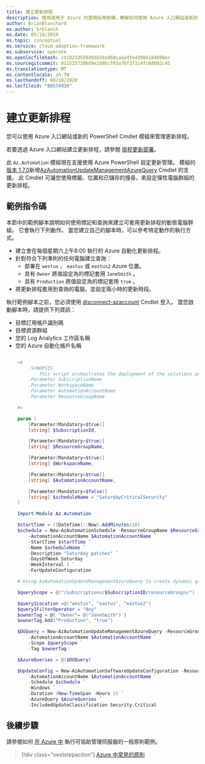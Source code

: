 ```yaml
---
title: 建立更新排程
description: 使用適用于 Azure 的雲端採用架構，瞭解如何使用 Azure 入口網站或新的 PowerShell Cmdlet 模組來管理更新排程。
author: BrianBlanchard
ms.author: brblanch
ms.date: 05/10/2019
ms.topic: conceptual
ms.service: cloud-adoption-framework
ms.subservice: operate
ms.openlocfilehash: c418233559d93b59a468caa24fe43984184898ec
ms.sourcegitcommit: 011525720bd9e2d9bcf03a76f371c4fc68092c45
ms.translationtype: MT
ms.contentlocale: zh-TW
ms.lasthandoff: 08/18/2020
ms.locfileid: "88574936"
---
```

# <a name="create-update-schedules"></a>建立更新排程

您可以使用 Azure 入口網站或新的 PowerShell Cmdlet 模組來管理更新排程。

若要透過 Azure 入口網站建立更新排程，請參閱 [排程更新部署](/azure/automation/automation-tutorial-update-management#schedule-an-update-deployment)。

此 `Az.Automation` 模組現在支援使用 Azure PowerShell 設定更新管理。 模組的[版本 1.7.0](https://www.powershellgallery.com/packages/Az/1.7.0)新增[AzAutomationUpdateManagementAzureQuery](/powershell/module/az.automation/new-azautomationupdatemanagementazurequery?view=azps-1.7.0) Cmdlet 的支援。 此 Cmdlet 可讓您使用標籤、位置和已儲存的搜尋，來設定彈性電腦群組的更新排程。

## <a name="example-script"></a>範例指令碼

本節中的範例腳本說明如何使用標記和查詢來建立可套用更新排程的動態電腦群組。 它會執行下列動作。 當您建立自己的腳本時，可以參考特定動作的執行方式。

- 建立會在每個星期六上午8:00 執行的 Azure 自動化更新排程。
- 針對符合下列準則的任何電腦建立查詢：
  - 部署在 `westus` 、 `eastus` 或 `eastus2` Azure 位置。
  - 具有 `Owner` 將值設定為的標記套用 `JaneSmith` 。
  - 具有 `Production` 將值設定為的標記套用 `true` 。
- 將更新排程套用到查詢的電腦，並設定兩小時的更新時段。

執行範例腳本之前，您必須使用 [disconnect-azaccount](/powershell/module/az.accounts/connect-azaccount?view=azps-2.1.0) Cmdlet 登入。 當您啟動腳本時，請提供下列資訊：

- 目標訂用帳戶識別碼
- 目標資源群組
- 您的 Log Analytics 工作區名稱
- 您的 Azure 自動化帳戶名稱

```powershell

    <#
        .SYNOPSIS
            This script orchestrates the deployment of the solutions and the agents.
        .Parameter SubscriptionName
        .Parameter WorkspaceName
        .Parameter AutomationAccountName
        .Parameter ResourceGroupName

    #>

    param (
        [Parameter(Mandatory=$true)]
        [string] $SubscriptionId,

        [Parameter(Mandatory=$true)]
        [string] $ResourceGroupName,

        [Parameter(Mandatory=$true)]
        [string] $WorkspaceName,

        [Parameter(Mandatory=$true)]
        [string] $AutomationAccountName,

        [Parameter(Mandatory=$false)]
        [string] $scheduleName = "SaturdayCriticalSecurity"
    )

    Import-Module Az.Automation

    $startTime = ([DateTime]::Now).AddMinutes(10)
    $schedule = New-AzAutomationSchedule -ResourceGroupName $ResourceGroupName `
        -AutomationAccountName $AutomationAccountName `
        -StartTime $startTime `
        -Name $scheduleName `
        -Description "Saturday patches" `
        -DaysOfWeek Saturday `
        -WeekInterval 1 `
        -ForUpdateConfiguration

    # Using AzAutomationUpdateManagementAzureQuery to create dynamic groups.

    $queryScope = @("/subscriptions/$SubscriptionID/resourceGroups/")

    $query1Location =@("westus", "eastus", "eastus2")
    $query1FilterOperator = "Any"
    $ownerTag = @{ "Owner"= @("JaneSmith") }
    $ownerTag.Add("Production", "true")

    $DGQuery = New-AzAutomationUpdateManagementAzureQuery -ResourceGroupName $ResourceGroupName `
        -AutomationAccountName $AutomationAccountName `
        -Scope $queryScope `
        -Tag $ownerTag

    $AzureQueries = @($DGQuery)

    $UpdateConfig = New-AzAutomationSoftwareUpdateConfiguration -ResourceGroupName $ResourceGroupName `
        -AutomationAccountName $AutomationAccountName `
        -Schedule $schedule `
        -Windows `
        -Duration (New-TimeSpan -Hours 2) `
        -AzureQuery $AzureQueries `
        -IncludedUpdateClassification Security,Critical
```

## <a name="next-steps"></a>後續步驟

請參閱如何 [在 Azure 中](./common-policies.md) 執行可協助管理伺服器的一般原則範例。

> [!div class="nextstepaction"]
> [Azure 中常見的原則](./common-policies.md)
